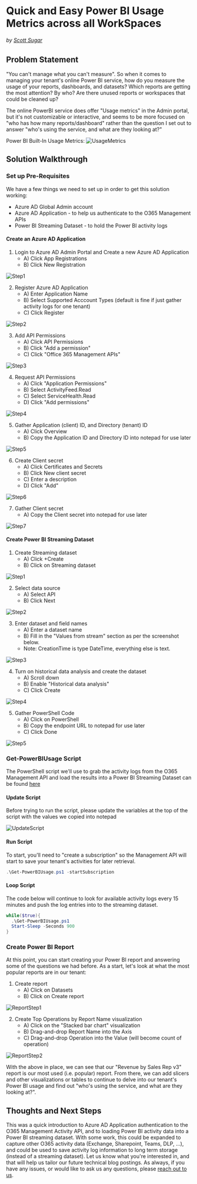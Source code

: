# Quick and Easy Power BI Usage Metrics across all WorkSpaces
###### by [Scott Sugar](https://linkedin.com/in/scottsugar)

## Problem Statement
"You can't manage what you can't measure".  So when it comes to managing your tenant's online Power BI service, how do you measure the usage of your reports, dashboards, and datasets?  Which reports are getting the most attention?  By who?  Are there unused reports or workspaces that could be cleaned up?

The online PowerBI service does offer "Usage metrics" in the Admin portal, but it's not customizable or interactive, and seems to be more focused on "who has how many reports/dashboard" rather than the question I set out to answer "who's using the service, and what are they looking at?"

Power BI Built-In Usage Metrics:
![UsageMetrics](images/powerbi-usagemetrics.png)

## Solution Walkthrough

### Set up Pre-Requisites
We have a few things we need to set up in order to get this solution working:
* Azure AD Global Admin account
* Azure AD Application - to help us authenticate to the O365 Management APIs
* Power BI Streaming Dataset - to hold the Power BI activity logs

#### Create an Azure AD Application

1. Login to Azure AD Admin Portal and Create a new Azure AD Application
   * A) Click App Registrations
   * B) Click New Registration

![Step1](images/AAD-Step1.png)

2. Register Azure AD Application
   * A) Enter Application Name
   * B) Select Supported Acccount Types (default is fine if just gather activity logs for one tenant)
   * C) Click Register

![Step2](images/AAD-Step2.png)

3. Add API Permissions
   * A) Click API Permissions
   * B) Click "Add a permission"
   * C) Click "Office 365 Management APIs"

![Step3](images/AAD-Step3.png)

4. Request API Permissions
   * A) Click "Application Permissions"
   * B) Select ActivityFeed.Read
   * C) Select ServiceHealth.Read
   * D) Click "Add permissions"

![Step4](images/AAD-Step4.png)

5. Gather Application (client) ID, and Directory (tenant) ID
   * A) Click Overview
   * B) Copy the Application ID and Directory ID into notepad for use later

![Step5](images/AAD-Step5.png)

6. Create Client secret
   * A) Click Certificates and Secrets
   * B) Click New client secret
   * C) Enter a description
   * D) Click "Add"

![Step6](images/AAD-Step6.png)

7. Gather Client secret
   * A) Copy the Client secret into notepad for use later

![Step7](images/AAD-Step7.png)


#### Create Power BI Streaming Dataset

1. Create Streaming dataset
   * A) Click +Create
   * B) Click on Streaming dataset

![Step1](images/PBI-Step1.png)

2. Select data source
   * A) Select API
   * B) Click Next

![Step2](images/PBI-Step2.png)

3. Enter dataset and field names
   * A) Enter a dataset name
   * B) Fill in the "Values from stream" section as per the screenshot below.
   * Note: CreationTime is type DateTime, everything else is text.

![Step3](images/PBI-Step3.png)

4. Turn on historical data analysis and create the dataset
   * A) Scroll down
   * B) Enable "Historical data analysis"
   * C) Click Create

![Step4](images/PBI-Step4.png)

5. Gather PowerShell Code
   * A) Click on PowerShell
   * B) Copy the endpoint URL to notepad for use later
   * C) Click Done

![Step5](images/PBI-Step5.png)

### Get-PowerBIUsage Script

The PowerShell script we'll use to grab the activity logs from the O365 Management API and load the results into a Power BI Streaming Dataset can be found [here](Scripts/Get-PowerBIUsage.ps1)

#### Update Script

Before trying to run the script, please update the variables at the top of the script with the values we copied into notepad

![UpdateScript](images/UpdateCode.png)

#### Run Script

To start, you'll need to "create a subscription" so the Management API will start to save your tenant's activities for later retrieval.

```` powershell
.\Get-PowerBIUsage.ps1 -startSubscription
````

#### Loop Script

The code below will continue to look for available activity logs every 15 minutes and push the log entries into to the streaming dataset.

```` powershell
while($true){
  .\Get-PowerBIUsage.ps1
  Start-Sleep -Seconds 900
}
````

### Create Power BI Report

At this point, you can start creating your Power BI report and answering some of the questions we had before.  As a start, let's look at what the most popular reports are in our tenant:

1. Create report
   * A) Click on Datasets
   * B) Click on Create report

![ReportStep1](images/Report-Method1Step1.png)

2. Create Top Operations by Report Name visualization
   * A) Click on the "Stacked bar chart" visualization
   * B) Drag-and-drop Report Name into the Axis
   * C) Drag-and-drop Operation into the Value (will become count of operation)

![ReportStep2](images/Report-Method1Step2.png)

With the above in place, we can see that our "Revenue by Sales Rep v3" report is our most used (i.e. popular) report.  From there, we can add slicers and other visualizations or tables to continue to delve into our tenant's Power BI usage and find out "who's using the service, and what are they looking at?".

## Thoughts and Next Steps

This was a quick introduction to Azure AD Application authentication to the O365 Management Activity API, and to loading Power BI activity data into a Power BI streaming dataset.  With some work, this could be expanded to capture other O365 activity data (Exchange, Sharepoint, Teams, DLP, ...), and could be used to save activity log information to long term storage (instead of a streaming dataset).  Let us know what you're interested in, and that will help us tailor our future technical blog postings.  As always, if you have any issues, or would like to ask us any questions, please [reach out to us](mailto:cloud@proserveit.com?Subject=PowerBI%20Technical%20Question).
